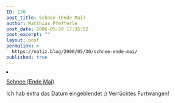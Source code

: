 ```yaml
---
ID: 120
post_title: Schnee (Ende Mai)
author: Matthias Pfefferle
post_date: 2006-05-30 17:35:52
post_excerpt: ""
layout: post
permalink: >
  https://notiz.blog/2006/05/30/schnee-ende-mai/
published: true
---
```

<a href="http://www.flickr.com/photos/pfefferle/156504084/" title="photo sharing"><img src="http://static.flickr.com/51/156504084_846a65d9ed_m.jpg" alt="" style="border: solid 2px #000000;" /></a>

<a href="http://www.flickr.com/photos/pfefferle/156504084/">Schnee (Ende Mai)</a>

Ich hab extra das Datum eingeblendet ;)
Verrücktes Furtwangen!